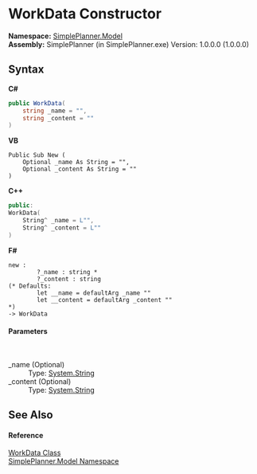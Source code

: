 # WorkData Constructor 
 

**Namespace:**&nbsp;<a href="69154b3e-94f5-3ded-5607-f19f1dffa32f">SimplePlanner.Model</a><br />**Assembly:**&nbsp;SimplePlanner (in SimplePlanner.exe) Version: 1.0.0.0 (1.0.0.0)

## Syntax

**C#**<br />
``` C#
public WorkData(
	string _name = "",
	string _content = ""
)
```

**VB**<br />
``` VB
Public Sub New ( 
	Optional _name As String = "",
	Optional _content As String = ""
)
```

**C++**<br />
``` C++
public:
WorkData(
	String^ _name = L"", 
	String^ _content = L""
)
```

**F#**<br />
``` F#
new : 
        ?_name : string * 
        ?_content : string 
(* Defaults:
        let __name = defaultArg _name ""
        let __content = defaultArg _content ""
*)
-> WorkData
```


#### Parameters
&nbsp;<dl><dt>_name (Optional)</dt><dd>Type: <a href="http://msdn2.microsoft.com/en-us/library/s1wwdcbf" target="_blank">System.String</a><br /></dd><dt>_content (Optional)</dt><dd>Type: <a href="http://msdn2.microsoft.com/en-us/library/s1wwdcbf" target="_blank">System.String</a><br /></dd></dl>

## See Also


#### Reference
<a href="d936527b-961a-1a6b-8b0f-401282ea6309">WorkData Class</a><br /><a href="69154b3e-94f5-3ded-5607-f19f1dffa32f">SimplePlanner.Model Namespace</a><br />